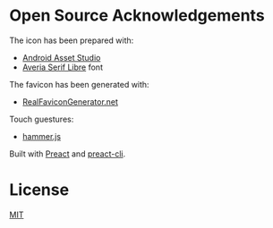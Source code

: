 Open Source Acknowledgements
============================

The icon has been prepared with:

* [Android Asset Studio](https://romannurik.github.io/AndroidAssetStudio/index.html)
* [Averia Serif Libre](https://fonts.google.com/specimen/Averia+Serif+Libre) font

The favicon has been generated with:

* [RealFaviconGenerator.net](https://realfavicongenerator.net/)

Touch guestures:

* [hammer.js](https://github.com/hammerjs/hammer.js)

Built with [Preact](https://preactjs.com/) and
[preact-cli](https://github.com/developit/preact-cli).

License
=======

[MIT](LICENSE)
